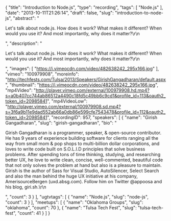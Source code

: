 {
  "title": "Introduction to Node.js",
  "type": "recording",
  "tags": [
    "Node.js"
  ],
  "date": "2013-10-11T21:26:14",
  "draft": false,
  "slug": "introduction-to-node-js",
  "abstract": "<p>Let's talk about node.js. How does it work? What makes it different? When would you use it? And most importantly, why does it matter?\r\n</p>",
  "description": "<p>Let's talk about node.js. How does it work? What makes it different? When would you use it? And most importantly, why does it matter?\r\n</p>",
  "images": [
    "https://i.vimeocdn.com/video/482638242_295x166.jpg"
  ],
  "vimeo": "100979908",
  "moreinfo": "http://techfests.com/Tulsa/2013/Speakers/GirishGangadharan/default.aspx",
  "thumbnail": "https://i.vimeocdn.com/video/482638242_295x166.jpg",
  "mp4Video": "http://player.vimeo.com/external/100979908.hd.mp4?s=a0b407cc744ab86512a4490c18fd5c49bb6c9cd1&profile_id=113&oauth2_token_id=20985841",
  "mp4VideoLow": "http://player.vimeo.com/external/100979908.sd.mp4?s=3f6a9b11e9dad552ab66a0db86e599cfe7543478&profile_id=112&oauth2_token_id=20985841",
  "recordingID": 957,
  "speakers": [
    {
      "name": "Girish Gangadharan",
      "slug": "girish-gangadharan",
      "bio": "<p>Girish Gangadharan is a programmer, speaker, & open-source contributor. He has 9 years of experience building software for clients ranging all the way from small mom & pop shops to multi-billion dollar corporations, and loves to write code built on S.O.L.I.D principles that solve business problems. After spending tons of time thinking, studying, and researching better UX, he love to write clean, concise, well-commented, beautiful code that not only solves the problem at hand but also is a pleasure to maintain. Girish is the author of Sass for Visual Studio, AutoSilencer, Select Search and also the man behind the huge UX initiative at his company, AmerisourceBergen (uxd.absg.com). Follow him on Twitter @appoosa and his blog, giri.sh.\r\n</p>",
      "count": 3
    }
  ],
  "ugtvtags": [
    {
      "name": "Node.js",
      "slug": "node-js",
      "count": 3
    }
  ],
  "meetups": [
    {
      "name": "Oklahoma Groups",
      "slug": "oklahoma",
      "count": 70
    },
    {
      "name": "Tulsa Tech Fest",
      "slug": "tulsa-tech-fest",
      "count": 41
    }
  ]
}